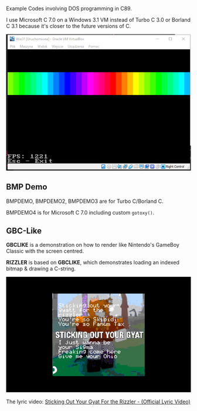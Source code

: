 Example Codes involving DOS programming in C89.

I use Microsoft C 7.0 on a Windows 3.1 VM instead of Turbo C 3.0 or Borland C 3.1 because it's closer to the future versions of C.

![MOVEBOX](./MOVEBOX.PNG)

## BMP Demo
BMPDEMO, BMPDEMO2, BMPDEMO3 are for Turbo C/Borland C.

BMPDEMO4 is for Microsoft C 7.0 including custom `gotoxy()`.

## GBC-Like

**GBCLIKE** is a demonstration on how to render like Nintendo's GameBoy Classic with the screen centred.

**RIZZLER** is based on **GBCLIKE**, which demonstrates loading an indexed bitmap & drawing a C-string.

![RIZZLER](./rizzler_preview.png)

The lyric video: [Sticking Out Your Gyat For the Rizzler - (Official Lyric Video)](https://www.youtube.com/watch?v=eJoViV5T1g0)
